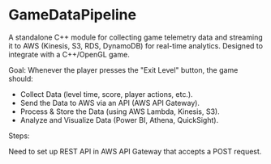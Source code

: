 # GameDataPipeline

A standalone C++ module for collecting game telemetry data and streaming it to AWS (Kinesis, S3, RDS, DynamoDB) for real-time analytics. Designed to integrate with a C++/OpenGL game.

Goal:
Whenever the player presses the "Exit Level" button, the game should:
- Collect Data (level time, score, player actions, etc.).
- Send the Data to AWS via an API (AWS API Gateway).
- Process & Store the Data (using AWS Lambda, Kinesis, S3).
- Analyze and Visualize Data (Power BI, Athena, QuickSight).

Steps:

Need to set up REST API in AWS API Gateway that accepts a POST request.


